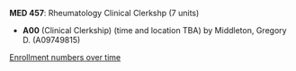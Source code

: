 **MED 457**: Rheumatology Clinical Clerkshp (7 units)

- **A00** (Clinical Clerkship) (time and location TBA) by Middleton, Gregory D. (A09749815)

[Enrollment numbers over time](./MED457.tsv)
